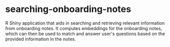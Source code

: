# searching-onboarding-notes
R Shiny application that aids in searching and retrieving relevant information from onboarding notes. It computes embeddings for the onboarding notes, which can then be used to match and answer user's questions based on the provided information in the notes.
